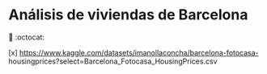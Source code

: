 # Análisis de viviendas de Barcelona

:metal: :octocat:

[x] https://www.kaggle.com/datasets/imanollaconcha/barcelona-fotocasa-
housingprices?select=Barcelona_Fotocasa_HousingPrices.csv
